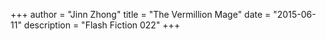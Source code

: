 +++
author = "Jinn Zhong"
title = "The Vermillion Mage"
date = "2015-06-11"
description = "Flash Fiction 022"
+++
